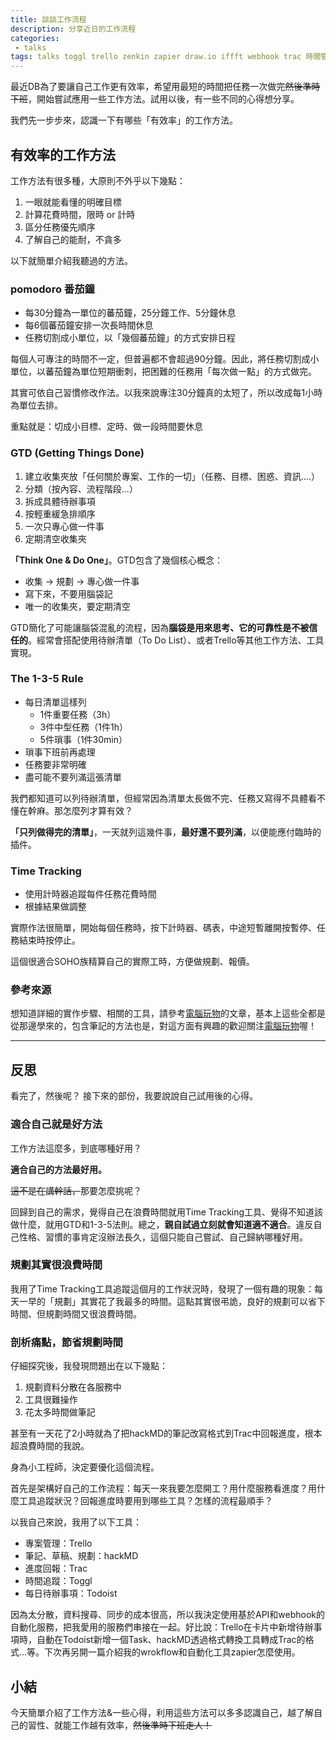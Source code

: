 ```yaml
---
title: 談談工作流程
description: 分享近日的工作流程
categories:
 - talks
tags: talks toggl trello zenkin zapier draw.io iffft webhook trac 時間管理 專案管理 
---
```


最近DB為了要讓自己工作更有效率，希望用最短的時間把任務一次做完~~然後準時下班~~，開始嘗試應用一些工作方法。試用以後，有一些不同的心得想分享。

我們先一步步來，認識一下有哪些「有效率」的工作方法。

## 有效率的工作方法
工作方法有很多種，大原則不外乎以下幾點：

1. 一眼就能看懂的明確目標
2. 計算花費時間，限時 or 計時
3. 區分任務優先順序
4. 了解自己的能耐，不貪多

以下就簡單介紹我聽過的方法。

### pomodoro 番茄鐘

* 每30分鐘為一單位的蕃茄鐘，25分鐘工作、5分鐘休息
* 每6個蕃茄鐘安排一次長時間休息
* 任務切割成小單位，以「幾個蕃茄鐘」的方式安排日程

每個人可專注的時間不一定，但普遍都不會超過90分鐘。因此，將任務切割成小單位，以蕃茄鐘為單位短期衝刺，把困難的任務用「每次做一點」的方式做完。

其實可依自己習慣修改作法。以我來說專注30分鐘真的太短了，所以改成每1小時為單位去排。

重點就是：切成小目標、定時、做一段時間要休息

### GTD (Getting Things Done)

1.  建立收集夾放「任何關於專案、工作的一切」（任務、目標、困惑、資訊....）
2. 分類（按內容、流程階段...）
3. 拆成具體待辦事項
3. 按輕重緩急排順序
4. 一次只專心做一件事
5.  定期清空收集夾

**「Think One & Do One」**。GTD包含了幾個核心概念：

* 收集 -> 規劃 -> 專心做一件事
* 寫下來，不要用腦袋記
* 唯一的收集夾，要定期清空

GTD簡化了可能讓腦袋混亂的流程，因為**腦袋是用來思考、它的可靠性是不被信任的**。經常會搭配使用待辦清單（To Do List）、或者Trello等其他工作方法、工具實現。

### The 1-3-5 Rule

* 每日清單這樣列
	* 1件重要任務（3h）
	* 3件中型任務（1件1h）
	* 5件瑣事（1件30min）
* 瑣事下班前再處理
* 任務要非常明確
* 盡可能不要列滿這張清單

我們都知道可以列待辦清單，但經常因為清單太長做不完、任務又寫得不具體看不懂在幹麻。那怎麼列才算有效？

**「只列做得完的清單」**，一天就列這幾件事，**最好還不要列滿**，以便能應付臨時的插件。


### Time Tracking

* 使用計時器追蹤每件任務花費時間
* 根據結果做調整

實際作法很簡單，開始每個任務時，按下計時器、碼表，中途短暫離開按暫停、任務結束時按停止。

這個很適合SOHO族精算自己的實際工時，方便做規劃、報價。

### 參考來源

想知道詳細的實作步驟、相關的工具，請參考[電腦玩物](http://www.playpcesor.com/)的文章，基本上這些全都是從那邊學來的，包含筆記的方法也是，對這方面有興趣的歡迎關注[電腦玩物](http://www.playpcesor.com/)喔！

----------

## 反思

看完了，然後呢？
接下來的部份，我要說說自己試用後的心得。

### 適合自己就是好方法

工作方法這麼多，到底哪種好用？

__適合自己的方法最好用。__

~~這不是在講幹話，~~那要怎麼挑呢？

回歸到自己的需求，覺得自己在浪費時間就用Time Tracking工具、覺得不知道該做什麼，就用GTD和1-3-5法則。總之，__親自試過立刻就會知道適不適合__。違反自己性格、習慣的事肯定沒辦法長久，這個只能自己嘗試、自己歸納哪種好用。

### 規劃其實很浪費時間

我用了Time Tracking工具追蹤這個月的工作狀況時，發現了一個有趣的現象：每天一早的「規劃」其實花了我最多的時間。這點其實很弔詭，良好的規劃可以省下時間、但規劃時間又很浪費時間。

### 剖析痛點，節省規劃時間

仔細探究後，我發現問題出在以下幾點：

1. 規劃資料分散在各服務中
2. 工具很難操作
3. 花太多時間做筆記

甚至有一天花了2小時就為了把hackMD的筆記改寫格式到Trac中回報進度，根本超浪費時間的我說。

身為小工程師，決定要優化這個流程。

首先是架構好自己的工作流程：每天一來我要怎麼開工？用什麼服務看進度？用什麼工具追蹤狀況？回報進度時要用到哪些工具？怎樣的流程最順手？

以我自己來說，我用了以下工具：

* 專案管理：Trello
* 筆記、草稿、規劃：hackMD
* 進度回報：Trac
* 時間追蹤：Toggl
* 每日待辦事項：Todoist

因為太分散，資料搜尋、同步的成本很高，所以我決定使用基於API和webhook的自動化服務，把我愛用的服務們串接在一起。好比說：Trello在卡片中新增待辦事項時，自動在Todoist新增一個Task、hackMD透過格式轉換工具轉成Trac的格式...等。下次再另開一篇介紹我的wrokflow和自動化工具zapier怎麼使用。

## 小結

今天簡單介紹了工作方法&一些心得，利用這些方法可以多多認識自己，越了解自己的習性、就能工作越有效率，~~然後準時下班走人！~~